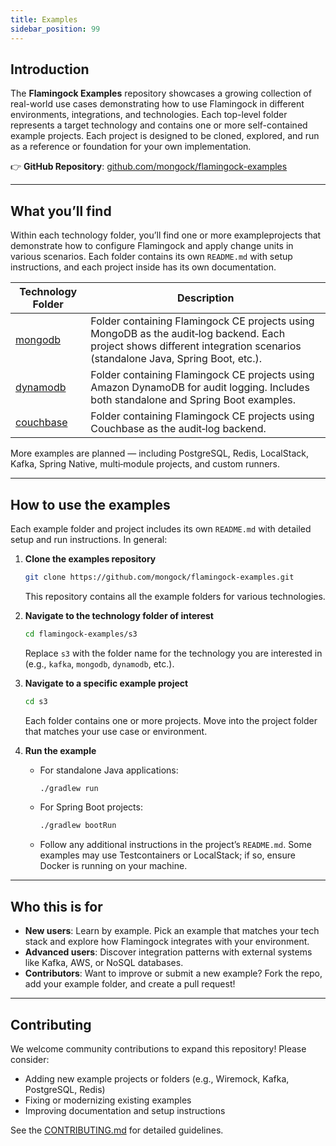 ```yaml
---
title: Examples
sidebar_position: 99
---
```


## Introduction

The **Flamingock Examples** repository showcases a growing collection of real-world use cases demonstrating how to use Flamingock in different environments, integrations, and technologies. Each top-level folder represents a target technology and contains one or more self-contained example projects. Each project is designed to be cloned, explored, and run as a reference or foundation for your own implementation.

👉 **GitHub Repository**: [github.com/mongock/flamingock-examples](https://github.com/mongock/flamingock-examples)

---

## What you’ll find

Within each technology folder, you’ll find one or more example ​projects that demonstrate how to configure Flamingock and apply change units in various scenarios. Each folder contains its own `README.md` with setup instructions, and each project inside has its own documentation.

| Technology Folder                                                                 | Description                                                                                                                                                               |
|-----------------------------------------------------------------------------------|---------------------------------------------------------------------------------------------------------------------------------------------------------------------------|
| [mongodb](https://github.com/mongock/flamingock-examples/tree/master/mongodb)     | Folder containing Flamingock CE projects using MongoDB as the audit‐log backend. Each project shows different integration scenarios (standalone Java, Spring Boot, etc.). |
| [dynamodb](https://github.com/mongock/flamingock-examples/tree/master/dynamodb)   | Folder containing Flamingock CE projects using Amazon DynamoDB for audit logging. Includes both standalone and Spring Boot examples.                                      |
| [couchbase](https://github.com/mongock/flamingock-examples/tree/master/couchbase) | Folder containing Flamingock CE projects using Couchbase as the audit‐log backend.                                                                                        |

More examples are planned — including PostgreSQL, Redis, LocalStack, Kafka, Spring Native, multi‐module projects, and custom runners.

---

## How to use the examples

Each example folder and project includes its own `README.md` with detailed setup and run instructions. In general:

1. **Clone the examples repository**
   ```bash
   git clone https://github.com/mongock/flamingock-examples.git
   ```  
   This repository contains all the example folders for various technologies.

2. **Navigate to the technology folder of interest**
   ```bash
   cd flamingock-examples/s3
   ```  
   Replace `s3` with the folder name for the technology you are interested in (e.g., `kafka`, `mongodb`, `dynamodb`, etc.).

3. **Navigate to a specific example project**
   ```bash
   cd s3
   ```  
   Each folder contains one or more projects. Move into the project folder that matches your use case or environment.

4. **Run the example**
   - For standalone Java applications:
     ```bash
     ./gradlew run
     ```  
   - For Spring Boot projects:
     ```bash
     ./gradlew bootRun
     ```  
   - Follow any additional instructions in the project’s `README.md`. Some examples may use Testcontainers or LocalStack; if so, ensure Docker is running on your machine.

---

## Who this is for

- **New users**: Learn by example. Pick an example that matches your tech stack and explore how Flamingock integrates with your environment.
- **Advanced users**: Discover integration patterns with external systems like Kafka, AWS, or NoSQL databases.
- **Contributors**: Want to improve or submit a new example? Fork the repo, add your example folder, and create a pull request!

---

## Contributing

We welcome community contributions to expand this repository! Please consider:

- Adding new example projects or folders (e.g., Wiremock, Kafka, PostgreSQL, Redis)
- Fixing or modernizing existing examples
- Improving documentation and setup instructions

See the [CONTRIBUTING.md](https://github.com/mongock/flamingock-examples/blob/master/CONTRIBUTING.md) for detailed guidelines.
